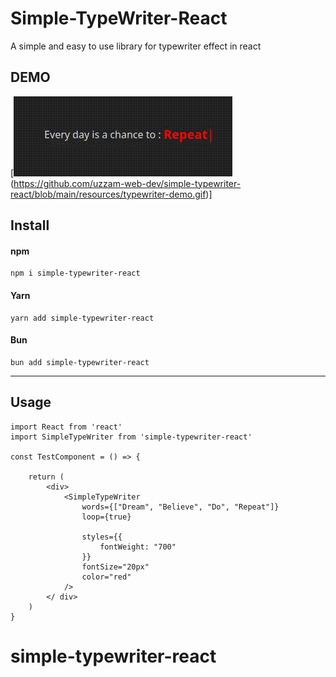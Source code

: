 # Simple-TypeWriter-React

A simple and easy to use library for typewriter effect in react

## DEMO

[![Demo TypeWriter](https://github.com/uzzam-web-dev/simple-typewriter-react/blob/main/resources/typewriter-demo.gif)(https://github.com/uzzam-web-dev/simple-typewriter-react/blob/main/resources/typewriter-demo.gif)]

## Install

#### npm
```
npm i simple-typewriter-react 
```

#### Yarn
```
yarn add simple-typewriter-react
```

#### Bun
```
bun add simple-typewriter-react
```
___

## Usage

```
import React from 'react'
import SimpleTypeWriter from 'simple-typewriter-react'

const TestComponent = () => { 

    return (
        <div>
            <SimpleTypeWriter 
                words={["Dream", "Believe", "Do", "Repeat"]} 
                loop={true} 
    
                styles={{
		            fontWeight: "700"
	            }} 
                fontSize="20px" 
                color="red" 
            />
        </ div>
    )
}

```
# simple-typewriter-react
